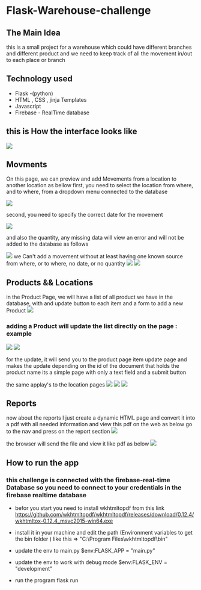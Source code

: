 ﻿# Flask-Warehouse-challenge
 
 ## The Main Idea 
this is a small project for a warehouse which could have different branches and different product and we need to keep track of all the movement in/out to each place or branch 

 ## Technology used 
 - Flask -(python)
 - HTML , CSS , jinja Templates 
 - Javascript
 - Firebase - RealTime database 


## this is How the interface looks like 

![](imges/1.PNG)
##  Movments
On this page, we can preview and add Movements from a location to another location as bellow 
first, you need to select the location from where, and to where, from a dropdown menu connected to the database 

![](imges/2.png)

second, you need to specify the correct date for the movement

![](imges/5.png)

and also the quantity, any missing data will view an error and will not be added to the database as follows

![](imges/7.png)
we Can't add a movement without at least having one known source from where, or to where, no date, or no quantity 
![](imges/8.png)
![](imges/6.png)
##  Products &&  Locations
in the Product Page, we will have a list of all product we have in the database, with and update button to each item and a form to add a new Product 
![](imges/13.png)
### adding a Product will update the list directly on the page : example
![](imges/14.png)
![](imges/15.png)

for the update, it will send you to the product page item update page and makes the update depending on the id of the document that holds the product name its a simple page with only a text field and a submit button

the same applay's to the location pages 
![](imges/10.png)
![](imges/11.png)
![](imges/12.png)

## Reports
now about the reports I just create a dynamic HTML page and convert it into a pdf with all needed information and view this pdf on the web as below
go to the nav and press on the report section 
![](imges/9.png)

the browser will send the file and view it like pdf as below
![](imges/17.png)

## How to run the app 

 ### this challenge is connected with the firebase-real-time Database so you need to connect to your credentials in the firebase realtime database 

- befor you start you need to install wkhtmltopdf from this link 
  https://github.com/wkhtmltopdf/wkhtmltopdf/releases/download/0.12.4/wkhtmltox-0.12.4_msvc2015-win64.exe

- install it in your machine and edit the path (Environment variables to get the bin folder )
  like this => "C:\Program Files\wkhtmltopdf\bin"

- update the env to  main.py 
  $env:FLASK_APP = "main.py"

- update the env to work with debug mode
  $env:FLASK_ENV = "development"

- run the program 
  flask run
